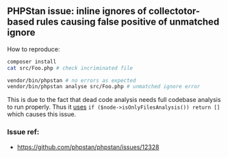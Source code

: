 ## PHPStan issue: inline ignores of collectotor-based rules causing false positive of unmatched ignore

How to reproduce:

```sh
composer install
cat src/Foo.php # check incriminated file

vendor/bin/phpstan # no errors as expected
vendor/bin/phpstan analyse src/Foo.php # unmatched ignore error
```

This is due to the fact that dead code analysis needs full codebase analysis to run properly. 
Thus it [uses](https://github.com/shipmonk-rnd/dead-code-detector/blob/bbc92af/src/Rule/DeadCodeRule.php#L143) `if ($node->isOnlyFilesAnalysis()) return []` which causes this issue.

### Issue ref:
- https://github.com/phpstan/phpstan/issues/12328
